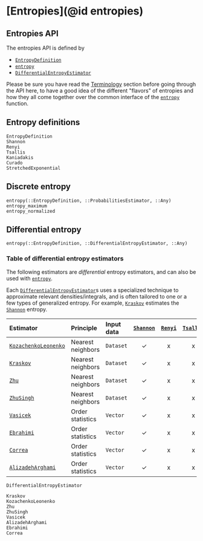 # [Entropies](@id entropies)

## Entropies API

The entropies API is defined by

- [`EntropyDefinition`](@ref)
- [`entropy`](@ref)
- [`DifferentialEntropyEstimator`](@ref)

Please be sure you have read the [Terminology](@ref) section before going through the API here, to have a good idea of the different "flavors" of entropies and how they all come together over the common interface of the [`entropy`](@ref) function.

## Entropy definitions

```@docs
EntropyDefinition
Shannon
Renyi
Tsallis
Kaniadakis
Curado
StretchedExponential
```

## Discrete entropy

```@docs
entropy(::EntropyDefinition, ::ProbabilitiesEstimator, ::Any)
entropy_maximum
entropy_normalized
```

## Differential entropy

```@docs
entropy(::EntropyDefinition, ::DifferentialEntropyEstimator, ::Any)
```

### Table of differential entropy estimators

The following estimators are *differential* entropy estimators, and can also be used
with [`entropy`](@ref).

Each [`DifferentialEntropyEstimator`](@ref)s uses a specialized technique to approximate relevant
densities/integrals, and is often tailored to one or a few types of generalized entropy.
For example, [`Kraskov`](@ref) estimates the [`Shannon`](@ref) entropy.

| Estimator                    | Principle         | Input data | [`Shannon`](@ref) | [`Renyi`](@ref) | [`Tsallis`](@ref) | [`Kaniadakis`](@ref) | [`Curado`](@ref) | [`StretchedExponential`](@ref) |
| :--------------------------- | :---------------- | :--------- | :---------------: | :-------------: | :---------------: | :------------------: | :--------------: | :----------------------------: |
| [`KozachenkoLeonenko`](@ref) | Nearest neighbors | `Dataset`  |        ✓          |        x        |         x         |          x           |        x         |               x                |
| [`Kraskov`](@ref)            | Nearest neighbors | `Dataset`  |        ✓          |        x        |         x         |          x           |        x         |               x                |
| [`Zhu`](@ref)                | Nearest neighbors | `Dataset`  |        ✓          |        x        |         x         |          x           |        x         |               x                |
| [`ZhuSingh`](@ref)           | Nearest neighbors | `Dataset`  |        ✓          |        x        |         x         |          x           |        x         |               x                |
| [`Vasicek`](@ref)            | Order statistics  | `Vector`   |        ✓          |        x        |         x         |          x           |        x         |               x                |
| [`Ebrahimi`](@ref)           | Order statistics  | `Vector`   |        ✓          |        x        |         x         |          x           |        x         |               x                |
| [`Correa`](@ref)             | Order statistics  | `Vector`   |        ✓          |        x        |         x         |          x           |        x         |               x                |
| [`AlizadehArghami`](@ref)    | Order statistics  | `Vector`   |        ✓          |        x        |         x         |          x           |        x         |               x                |

```@docs
DifferentialEntropyEstimator
```

```@docs
Kraskov
KozachenkoLeonenko
Zhu
ZhuSingh
Vasicek
AlizadehArghami
Ebrahimi
Correa
```
